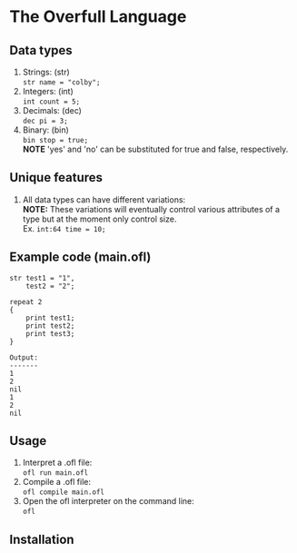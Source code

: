 The Overfull Language
=================

Data types
----------

1. Strings: (str)\
    ```str name = "colby";```
2. Integers: (int)\
    ```int count = 5;```
3. Decimals: (dec)\
    ```dec pi = 3;```
4. Binary: (bin)\
    ```bin stop = true;```\
    **NOTE** 'yes' and 'no' can be substituted for true and false, respectively.

Unique features
---------------

1. All data types can have different variations:\
    **NOTE:** These variations will eventually control various attributes of a type but at the moment only control size.\
    Ex. ```int:64 time = 10;```

Example code (main.ofl)
------------

```
str test1 = "1",
    test2 = "2";

repeat 2 
{
    print test1;
    print test2;
    print test3;
}

Output:
-------
1
2
nil
1
2
nil
```

Usage
-----
1. Interpret a .ofl file:\
    ```ofl run main.ofl```
2. Compile a .ofl file:\
    ```ofl compile main.ofl```
3. Open the ofl interpreter on the command line:\
    ```ofl```

Installation
------------